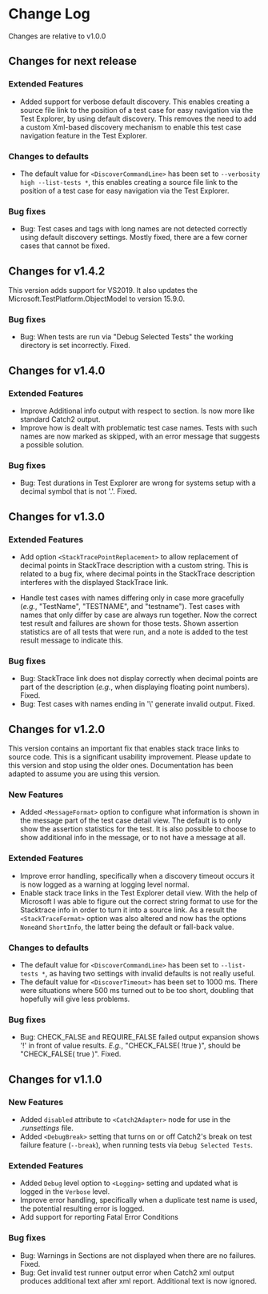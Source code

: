 # Change Log

Changes are relative to v1.0.0

## Changes for next release

### Extended Features

- Added support for verbose default discovery. This enables creating a source file link to the position of a test case for easy navigation via the Test Explorer, by using default discovery. This removes the need to add a custom Xml-based discovery mechanism to enable this test case navigation feature in the Test Explorer.

### Changes to defaults

- The default value for `<DiscoverCommandLine>` has been set to `--verbosity high --list-tests *`, this enables creating a source file link to the position of a test case for easy navigation via the Test Explorer.

### Bug fixes

- Bug: Test cases and tags with long names are not detected correctly using default discovery settings. Mostly fixed, there are a few corner cases that cannot be fixed.

## Changes for v1.4.2

This version adds support for VS2019. It also updates the Microsoft.TestPlatform.ObjectModel to version 15.9.0.

### Bug fixes

- Bug: When tests are run via "Debug Selected Tests" the working directory is set incorrectly. Fixed.

## Changes for v1.4.0

### Extended Features

- Improve Additional info output with respect to section. Is now more like standard Catch2 output.
- Improve how is dealt with problematic test case names. Tests with such names are now marked as skipped, with an error message that suggests a possible solution.  

### Bug fixes

- Bug: Test durations in Test Explorer are wrong for systems setup with a decimal symbol that is not '.'. Fixed.

## Changes for v1.3.0

### Extended Features

- Add option `<StackTracePointReplacement>` to allow replacement of decimal points in StackTrace description with a custom string. This is related to a bug fix, where decimal points in the StackTrace description interferes with the displayed StackTrace link.

- Handle test cases with names differing only in case more gracefully (_e.g._, "TestName", "TESTNAME", and "testname"). Test cases with names that only differ by case are always run together. Now the correct test result and failures are shown for those tests. Shown assertion statistics are of all tests that were run, and a note is added to the test result message to indicate this.

### Bug fixes

- Bug: StackTrace link does not display correctly when decimal points are part of the description (_e.g._, when displaying floating point numbers). Fixed.
- Bug: Test cases with names ending in '\\' generate invalid output. Fixed.

## Changes for v1.2.0

This version contains an important fix that enables stack trace links to source code. This is a significant usability improvement. Please update to this version and stop using the older ones. Documentation has been adapted to assume you are using this version.

### New Features

- Added `<MessageFormat>` option to configure what information is shown in the message part of the test case detail view. The default is to only show the assertion statistics for the test. It is also possible to choose to show additional info in the message, or to not have a message at all.

### Extended Features

- Improve error handling, specifically when a discovery timeout occurs it is now logged as a warning at logging level normal.
- Enable stack trace links in the Test Explorer detail view. With the help of Microsoft I was able to figure out the correct string format to use for the Stacktrace info in order to turn it into a source link. As a result the `<StackTraceFormat>` option was also altered and now has the options `None`and `ShortInfo`, the latter being the default or fall-back value.

### Changes to defaults

- The default value for `<DiscoverCommandLine>` has been set to `--list-tests *`, as having two settings with invalid defaults is not really useful.
- The default value for `<DiscoverTimeout>` has been set to 1000 ms. There were situations where 500 ms turned out to be too short, doubling that hopefully will give less problems.

### Bug fixes

- Bug: CHECK_FALSE and REQUIRE_FALSE failed output expansion shows '!' in front of value results. _E.g._, "CHECK_FALSE( !true )", should be "CHECK_FALSE( true )". Fixed.

## Changes for v1.1.0

### New Features

- Added `disabled` attribute to `<Catch2Adapter>` node for use in the _.runsettings_ file.
- Added `<DebugBreak>` setting that turns on or off Catch2's break on test failure feature (`--break`), when running tests via `Debug Selected Tests`.

### Extended Features

 - Added `Debug` level option to `<Logging>` setting and updated what is logged in the `Verbose` level.
 - Improve error handling, specifically when a duplicate test name is used, the potential resulting error is logged.
 - Add support for reporting Fatal Error Conditions

 ### Bug fixes

 - Bug: Warnings in Sections are not displayed when there are no failures. Fixed.
 - Bug: Get invalid test runner output error when Catch2 xml output produces additional text after xml report. Additional text is now ignored.
